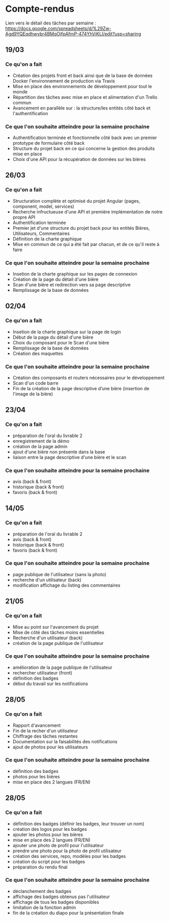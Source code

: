 # Compte-rendus

Lien vers le détail des tâches par semaine : 
https://docs.google.com/spreadsheets/d/1L29Zw-Agd9YQEqdhwybr4BMqOjfpAfmP-474YhViKLI/edit?usp=sharing

## 19/03

### Ce qu'on a fait

- Création des projets front et back ainsi que de la base de données Docker l'environnement de production via Travis
- Mise en place des environnements de développement pour tout le monde
- Répartition des tâches avec mise en place et alimentation d'un Trello commun
- Avancement en parallèle sur : la structure/les entités côté back et l'authentification

### Ce que l'on souhaite atteindre pour la semaine prochaine

- Authentification terminée et fonctionnelle côté back avec un premier prototype de formulaire côté back
- Structure du projet back en ce qui concerne la gestion des produits mise en place
- Choix d'une API pour la récupération de données sur les bières

## 26/03

### Ce qu'on a fait

- Structuration complète et optimisé du projet Angular (pages, component, model, services)
- Recherche infructueuse d'une API et première implémentation de notre propre API
- Authentification terminée
- Premier jet d'une structure du projet back pour les entités Bières, Utilisateurs, Commentaires
- Définition de la charte graphique
- Mise en commun de ce qui a été fait par chacun, et de ce qu'il reste à faire

### Ce que l'on souhaite atteindre pour la semaine prochaine

- Insetion de la charte graphique sur les pages de connexion
- Création de la page du détail d'une bière
- Scan d'une bière et redirection vers sa page descriptive
- Remplissage de la base de données

## 02/04

### Ce qu'on a fait

- Insetion de la charte graphique sur la page de login
- Début de la page du détail d'une bière
- Choix du  composant pour le Scan d'une bière
- Remplissage de la base de données
- Création des maquettes

### Ce que l'on souhaite atteindre pour la semaine prochaine
- Création des composants et routers nécessaires pour le développement
- Scan d'un code barre
- Fin de la création de la page descriptive d’une bière (insertion de l'image de la bière)


## 23/04

### Ce qu'on a fait

- préparation de l'oral du livrable 2
- enregistrement de la démo
- création de la page admin
- ajout d'une bière non présente dans la base
- liaison entre la page descriptive d'une bière et le scan

### Ce que l'on souhaite atteindre pour la semaine prochaine
- avis (back & front)
- historique (back & front)
- favoris (back & front)


## 14/05

### Ce qu'on a fait

- préparation de l'oral du livrable 2
- avis (back & front)
- historique (back & front)
- favoris (back & front)

### Ce que l'on souhaite atteindre pour la semaine prochaine
- page publique de l'utilisateur (sans la photo)
- recherche d'un utilisateur (back)
- modification affichage du listing des commentaires

## 21/05

### Ce qu'on a fait

- Mise au point sur l'avancement du projet
- Mise de côté des tâches moins essentielles 
- Recherche d'un utilisateur (back)
- création de la page publique de l'utilisateur

### Ce que l'on souhaite atteindre pour la semaine prochaine
- amélioration de la page publique de l'utilisateur
- rechercher utilisateur (front)
- définition des badges
- début du travail sur les notifications

## 28/05

### Ce qu'on a fait

- Rapport d'avancement
- Fin de la recher d'un utilisateur
- Chiffrage des tâches restantes
- Documentation sur la faisabilités des notifications
- ajout de photos pour les utilisateurs

### Ce que l'on souhaite atteindre pour la semaine prochaine
- définition des badges
- photos pour les bières
- mise en place des 2 langues (FR/EN)

## 28/05

### Ce qu'on a fait

- définition des badges (définir les badges, leur trouver un nom)
- création des logos pour les badges
- ajouter les photos pour les bières
- mise en place des 2 langues (FR/EN)
- ajouter une photo de profil pour l'utilisateur
- prendre une photo pour la photo de profil utilisateur
- création des services, repo, modèles pour les badges
- création du script pour les badges
- préparation du rendu final

### Ce que l'on souhaite atteindre pour la semaine prochaine
- déclanchement des badges
- affichage des badges obtenus pas l'utilisateur
- affichage de tous les badges disponibles
- limitation de la fonction admin
- fin de la création du diapo pour la présentation finale



